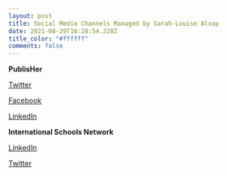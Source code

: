 ```yaml
---
layout: post
title: Social Media Channels Managed by Sarah-Louise Alsop
date: 2021-08-29T16:28:54.228Z
title_color: "#ffffff"
comments: false
---
```

**PublisHer**

[Twitter](https://twitter.com/PublisHerEvents)

[Facebook](https://www.facebook.com/groups/427213314788000)

[LinkedIn](https://www.linkedin.com/company/79825456/admin/)



**International Schools Network**

[LinkedIn](https://www.linkedin.com/company/international-schools-network/mycompany/?viewAsMember=true)

[Twitter](https://twitter.com/I_S_Network)